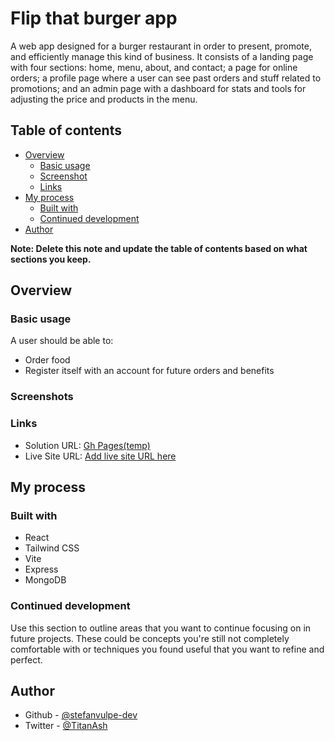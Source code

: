 # Flip that burger app

A web app designed for a burger restaurant in order to present, promote, and efficiently manage this kind of business. It consists of a landing page with four sections: home, menu, about, and contact; a page for online orders; a profile page where a user can see past orders and stuff related to promotions; and an admin page with a dashboard for stats and tools for adjusting the price and products in the menu.

## Table of contents

- [Overview](#overview)
  - [Basic usage](#the-challenge)
  - [Screenshot](#screenshot)
  - [Links](#links)
- [My process](#my-process)
  - [Built with](#built-with)
  - [Continued development](#continued-development)
- [Author](#author)

**Note: Delete this note and update the table of contents based on what sections you keep.**

## Overview

### Basic usage

A user should be able to:

- Order food
- Register itself with an account for future orders and benefits

### Screenshots

### Links

- Solution URL: [Gh Pages(temp)](https://stefanvulpe-dev.github.io/flip-that-burger/)
- Live Site URL: [Add live site URL here](https://your-live-site-url.com)

## My process

### Built with

- React
- Tailwind CSS
- Vite
- Express
- MongoDB

### Continued development

Use this section to outline areas that you want to continue focusing on in future projects. These could be concepts you're still not completely comfortable with or techniques you found useful that you want to refine and perfect.

## Author

- Github - [@stefanvulpe-dev](https://github.com/stefanvulpe-dev)
- Twitter - [@TitanAsh](https://twitter.com/TitanAsh)
